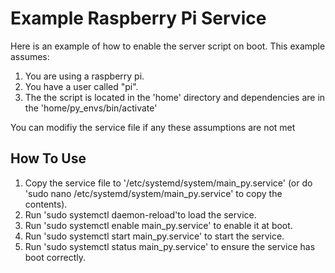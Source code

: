 # Example Raspberry Pi Service

Here is an example of how to enable the server script on boot. This example assumes:
1. You are using a raspberry pi.
2. You have a user called "pi".
3. The the script is located in the 'home' directory and dependencies are in the 'home/py_envs/bin/activate'

You can modifiy the service file if any these assumptions are not met

## How To Use

1. Copy the service file to '/etc/systemd/system/main_py.service' (or do 'sudo nano /etc/systemd/system/main_py.service' to copy the contents).
2. Run 'sudo systemctl daemon-reload'to load the service.
3. Run 'sudo systemctl enable main_py.service' to enable it at boot.
4. Run 'sudo systemctl start main_py.service' to start the service.
5. Run 'sudo systemctl status main_py.service' to ensure the service has boot correctly.
